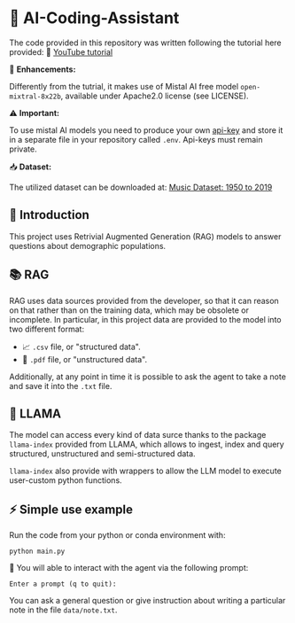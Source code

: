 # 🤖 AI-Coding-Assistant

The code provided in this repository was written following the tutorial here provided:  🎥 [YouTube tutorial](https://www.youtube.com/watch?v=ul0QsodYct4&t=148s)

🚀 **Enhancements:**

Differently from the tutrial, it makes use of Mistal AI free model `open-mixtral-8x22b`, available under Apache2.0 license (see LICENSE). 

⚠️ **Important:**

To use mistal AI models you need to produce your own [api-key](https://console.mistral.ai/api-keys/) and store it in a separate file in your repository called `.env`. Api-keys must remain private.

📥 **Dataset:**

The utilized dataset can be downloaded at: [Music Dataset: 1950 to 2019](https://www.kaggle.com/datasets/saurabhshahane/music-dataset-1950-to-2019) 

## 🌟 Introduction

This project uses Retrivial Augmented Generation (RAG) models to answer questions about demographic populations.

## 📚 RAG 

RAG uses data sources provided from the developer, so that it can reason on that rather than on the training data, which may be obsolete or incomplete. In particular, in this project data are provided to the model into two different format:

- 📈 `.csv` file, or "structured data".
- 📄 `.pdf` file, or "unstructured data".

Additionally, at any point in time it is possible to ask the agent to take a note and save it into the `.txt` file.

## 🦙 LLAMA

The model can access every kind of data surce thanks to the package `llama-index` provided from LLAMA, which allows to ingest, index and query structured, unstructured and semi-structured data.

`llama-index` also provide with wrappers to allow the LLM model to execute user-custom python functions.

## ⚡ Simple use example

Run the code from your python or conda environment with:

`python main.py`

💬 You will able to interact with the agent via the following prompt:

`Enter a prompt (q to quit):`

You can ask a general question or give instruction about writing a particular note in the file `data/note.txt`. 


